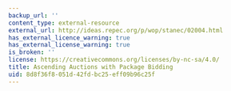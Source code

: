 ```yaml
---
backup_url: ''
content_type: external-resource
external_url: http://ideas.repec.org/p/wop/stanec/02004.html
has_external_licence_warning: true
has_external_license_warning: true
is_broken: ''
license: https://creativecommons.org/licenses/by-nc-sa/4.0/
title: Ascending Auctions with Package Bidding
uid: 8d8f36f8-051d-42fd-bc25-eff09b96c25f
---
```

